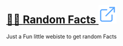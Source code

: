 # [✍🏼 **Random Facts** ![open-link](https://raw.githubusercontent.com/muchisx/Task-Task/ce04311b1b5e3a3e15652d9d63c0d303c7175d3c/src/assets/svg/external.svg)](https://muchisx.github.io/Random-Facts/)
Just a Fun little webiste to get random Facts
